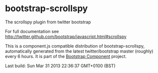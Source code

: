 # bootstrap-scrollspy
The scrollspy plugin from twitter bootstrap

For full documentation see http://twitter.github.com/bootstrap/javascript.html#scrollspy

This is a component.js compatible distribution of bootstrap-scrollspy, automatically generated
from the latest twitter/bootstrap master (roughly) every 6 hours. It is part of the <a href="http://github.com/codemix/bootstrap-component">Bootstrap Component</a>
project.


Last build: Sun Mar 31 2013 22:36:37 GMT+0100 (BST)
